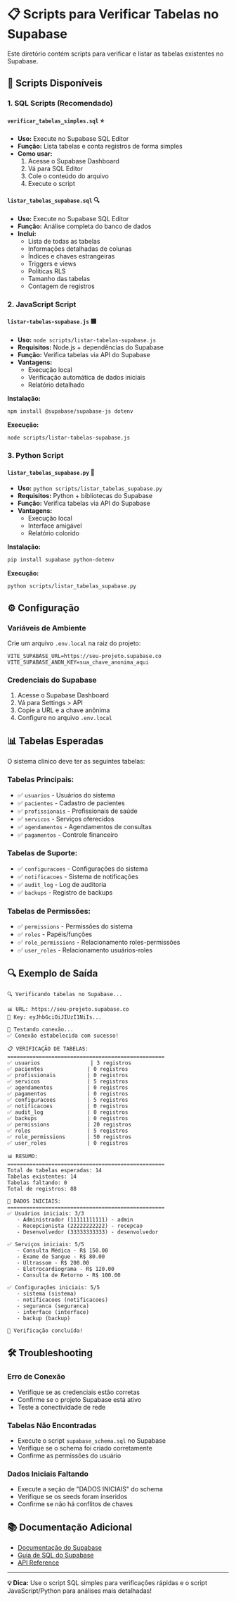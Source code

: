 # 📋 Scripts para Verificar Tabelas no Supabase

Este diretório contém scripts para verificar e listar as tabelas existentes no Supabase.

## 🚀 **Scripts Disponíveis**

### **1. SQL Scripts (Recomendado)**

#### **`verificar_tabelas_simples.sql`** ⭐
- **Uso:** Execute no Supabase SQL Editor
- **Função:** Lista tabelas e conta registros de forma simples
- **Como usar:**
  1. Acesse o Supabase Dashboard
  2. Vá para SQL Editor
  3. Cole o conteúdo do arquivo
  4. Execute o script

#### **`listar_tabelas_supabase.sql`** 🔍
- **Uso:** Execute no Supabase SQL Editor
- **Função:** Análise completa do banco de dados
- **Inclui:**
  - Lista de todas as tabelas
  - Informações detalhadas de colunas
  - Índices e chaves estrangeiras
  - Triggers e views
  - Políticas RLS
  - Tamanho das tabelas
  - Contagem de registros

### **2. JavaScript Script**

#### **`listar-tabelas-supabase.js`** 🟨
- **Uso:** `node scripts/listar-tabelas-supabase.js`
- **Requisitos:** Node.js + dependências do Supabase
- **Função:** Verifica tabelas via API do Supabase
- **Vantagens:** 
  - Execução local
  - Verificação automática de dados iniciais
  - Relatório detalhado

**Instalação:**
```bash
npm install @supabase/supabase-js dotenv
```

**Execução:**
```bash
node scripts/listar-tabelas-supabase.js
```

### **3. Python Script**

#### **`listar_tabelas_supabase.py`** 🐍
- **Uso:** `python scripts/listar_tabelas_supabase.py`
- **Requisitos:** Python + bibliotecas do Supabase
- **Função:** Verifica tabelas via API do Supabase
- **Vantagens:**
  - Execução local
  - Interface amigável
  - Relatório colorido

**Instalação:**
```bash
pip install supabase python-dotenv
```

**Execução:**
```bash
python scripts/listar_tabelas_supabase.py
```

## ⚙️ **Configuração**

### **Variáveis de Ambiente**
Crie um arquivo `.env.local` na raiz do projeto:

```env
VITE_SUPABASE_URL=https://seu-projeto.supabase.co
VITE_SUPABASE_ANON_KEY=sua_chave_anonima_aqui
```

### **Credenciais do Supabase**
1. Acesse o Supabase Dashboard
2. Vá para Settings > API
3. Copie a URL e a chave anônima
4. Configure no arquivo `.env.local`

## 📊 **Tabelas Esperadas**

O sistema clínico deve ter as seguintes tabelas:

### **Tabelas Principais:**
- ✅ `usuarios` - Usuários do sistema
- ✅ `pacientes` - Cadastro de pacientes
- ✅ `profissionais` - Profissionais de saúde
- ✅ `servicos` - Serviços oferecidos
- ✅ `agendamentos` - Agendamentos de consultas
- ✅ `pagamentos` - Controle financeiro

### **Tabelas de Suporte:**
- ✅ `configuracoes` - Configurações do sistema
- ✅ `notificacoes` - Sistema de notificações
- ✅ `audit_log` - Log de auditoria
- ✅ `backups` - Registro de backups

### **Tabelas de Permissões:**
- ✅ `permissions` - Permissões do sistema
- ✅ `roles` - Papéis/funções
- ✅ `role_permissions` - Relacionamento roles-permissões
- ✅ `user_roles` - Relacionamento usuários-roles

## 🔍 **Exemplo de Saída**

```
🔍 Verificando tabelas no Supabase...

📊 URL: https://seu-projeto.supabase.co
🔑 Key: eyJhbGciOiJIUzI1NiIs...

🔗 Testando conexão...
✅ Conexão estabelecida com sucesso!

📋 VERIFICAÇÃO DE TABELAS:
==================================================
✅ usuarios                | 3 registros
✅ pacientes              | 0 registros
✅ profissionais          | 0 registros
✅ servicos               | 5 registros
✅ agendamentos           | 0 registros
✅ pagamentos             | 0 registros
✅ configuracoes          | 5 registros
✅ notificacoes           | 0 registros
✅ audit_log              | 0 registros
✅ backups                | 0 registros
✅ permissions            | 20 registros
✅ roles                  | 5 registros
✅ role_permissions       | 50 registros
✅ user_roles             | 0 registros

📊 RESUMO:
==================================================
Total de tabelas esperadas: 14
Tabelas existentes: 14
Tabelas faltando: 0
Total de registros: 88

🌱 DADOS INICIAIS:
==================================================
✅ Usuários iniciais: 3/3
   - Administrador (11111111111) - admin
   - Recepcionista (22222222222) - recepcao
   - Desenvolvedor (33333333333) - desenvolvedor

✅ Serviços iniciais: 5/5
   - Consulta Médica - R$ 150.00
   - Exame de Sangue - R$ 80.00
   - Ultrassom - R$ 200.00
   - Eletrocardiograma - R$ 120.00
   - Consulta de Retorno - R$ 100.00

✅ Configurações iniciais: 5/5
   - sistema (sistema)
   - notificacoes (notificacoes)
   - seguranca (seguranca)
   - interface (interface)
   - backup (backup)

🎉 Verificação concluída!
```

## 🛠️ **Troubleshooting**

### **Erro de Conexão**
- Verifique se as credenciais estão corretas
- Confirme se o projeto Supabase está ativo
- Teste a conectividade de rede

### **Tabelas Não Encontradas**
- Execute o script `supabase_schema.sql` no Supabase
- Verifique se o schema foi criado corretamente
- Confirme as permissões do usuário

### **Dados Iniciais Faltando**
- Execute a seção de "DADOS INICIAIS" do schema
- Verifique se os seeds foram inseridos
- Confirme se não há conflitos de chaves

## 📚 **Documentação Adicional**

- [Documentação do Supabase](https://supabase.com/docs)
- [Guia de SQL do Supabase](https://supabase.com/docs/guides/database)
- [API Reference](https://supabase.com/docs/reference)

---

**💡 Dica:** Use o script SQL simples para verificações rápidas e o script JavaScript/Python para análises mais detalhadas!
